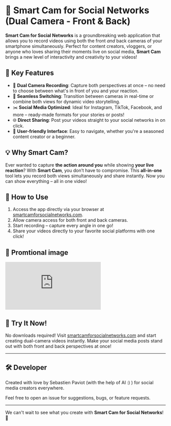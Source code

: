 # 📸 Smart Cam for Social Networks (Dual Camera - Front & Back)

**Smart Cam for Social Networks** is a groundbreaking web application that allows you to record videos using both the front *and* back cameras of your smartphone simultaneously. Perfect for content creators, vloggers, or anyone who loves sharing their moments live on social media, **Smart Cam** brings a new level of interactivity and creativity to your videos!

## 🚀 Key Features

- 🎥 **Dual Camera Recording**: Capture both perspectives at once – no need to choose between what's in front of you and your reaction.
- 🔄 **Seamless Switching**: Transition between cameras in real-time or combine both views for dynamic video storytelling.
- ✂️ **Social Media Optimized**: Ideal for Instagram, TikTok, Facebook, and more – ready-made formats for your stories or posts!
- 🌐 **Direct Sharing**: Post your videos straight to your social networks in on click.
- 🎨 **User-friendly Interface**: Easy to navigate, whether you're a seasoned content creator or a beginner.

## 💡 Why Smart Cam?

Ever wanted to capture **the action around you** while showing **your live reaction**? With **Smart Cam**, you don’t have to compromise. This **all-in-one** tool lets you record both views simultaneously and share instantly. Now you can show everything – all in one video!

## 🔧 How to Use

1. Access the app directly via your browser at [smartcamforsocialnetworks.com](https://smartcamforsocialnetworks.com/).
2. Allow camera access for both front and back cameras.
3. Start recording – capture every angle in one go!
4. Share your videos directly to your favorite social platforms with one click!

## 📱 Promtional image

![Screenshot 1](https://smartcamforsocialnetworks.com/images/bg.php)


## 🎯 Try It Now!

No downloads required! Visit [smartcamforsocialnetworks.com](https://smartcamforsocialnetworks.com/) and start creating dual-camera videos instantly. Make your social media posts stand out with both front and back perspectives at once!

---

## 🛠️ Developer

Created with love by Sebastien Paviot (with the help of AI :) ) for social media creators everywhere.

Feel free to open an issue for suggestions, bugs, or feature requests.

---


We can't wait to see what you create with **Smart Cam for Social Networks**! 🎉
